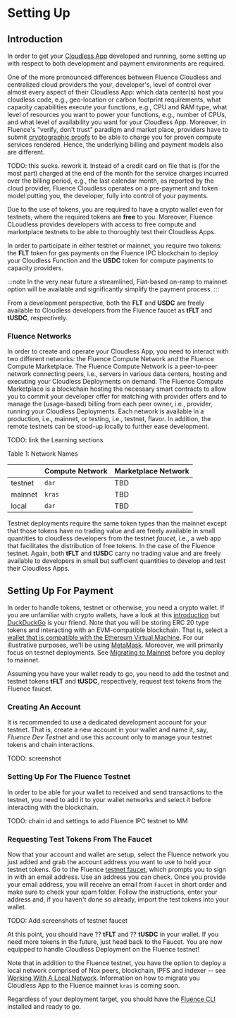 # Setting Up

## Introduction

In order to get your [Cloudless App](../glossary.md#cloudless-app) developed and running, some setting up with respect to both development and payment environments are required. 

One of the more pronounced differences between Fluence Cloudless and centralized cloud providers the your, developer's, level of control over almost every aspect of their Cloudless App: which data center(s) host you cloudless code, e.g., geo-location or carbon footprint requirements,  what capacity capabilities execute your functions, e.g., CPU and RAM type, what level of resources you want to power your functions, e.g., number of CPUs, and what level of availability you want for your Cloudless App. Moreover, in Fluence's "verify, don't trust" paradigm and market place, providers have to submit [cryptographic proofs](../glossary.md/#proofs) to be able to charge you for proven compute services rendered. Hence, the underlying billing and payment models also are different. 


TODO: this sucks. rework it.
Instead of a credit card on file that is (for the most part) charged at the end of the month for the service charges incurred over the billing period, e.g., the last calendar month, as reported by the cloud provider, Fluence Cloudless operates on a pre-payment and token model putting you, the developer, fully into control of your payments. 

Due to the use of tokens,  you are required to have a crypto wallet even for testnets, where the required tokens are **free** to you. Moreover, Fluence CLoudless provides developers with access to free compute and marketplace testnets to be able to thoroughly test their Cloudless Apps.

In order to participate in either testnet or mainnet, you require two tokens: the **FLT** token for gas payments on the Fluence IPC blockchain to deploy your Cloudless Function and the **USDC** token for compute payments to capacity providers.

:::note
In the very near future a streamlined, Fiat-based on-ramp to mainnet option will be available and significantly simplify the payment process.
:::

From a development perspective, both the **FLT** and **USDC** are freely available to Cloudless developers from the Fluence faucet as **tFLT** and **tUSDC**, respectively.


### Fluence Networks

In order to create and operate your Cloudless App, you need to interact with two different networks: the Fluence Compute Network and the Fluence Compute Marketplace. The Fluence Compute Network is a peer-to-peer network connecting peers, i.e., servers in various data centers, hosting and executing your Cloudless Deployments on demand. The Fluence Compute Marketplace is a blockchain hosting the necessary smart contracts to allow you to commit your developer offer for matching with provider offers and to manage the (usage-based) billing from each peer owner, i.e., provider, running your Cloudless Deployments. Each network is available in a production, i.e., mainnet, or testing, i.e., testnet, flavor. In addition, the remote testnets can be stood-up locally to further ease development.

TODO: link the Learning sections

Table 1: Network Names

|  | Compute Network | Marketplace Network |
|---|---|---|
| testnet| `dar`| TBD|
| mainnet| `kras` | TBD |
| local | `dar` | TBD|

Testnet deployments require the same token types than the mainnet except that those tokens have no trading value and are freely available in small quantities to cloudless developers from the testnet *faucet*, i.e., a web app that facilitates the distribution of free tokens. In the case of the Fluence testnet. Again, both **tFLT** and **tUSD**C carry no trading value and are freely available to developers in small but sufficient quantities to develop and test their Cloudless Apps.


## Setting Up For Payment

In order to handle tokens, testnet or otherwise, you need a crypto wallet. If you are unfamiliar with crypto wallets, have a look at this [introduction](https://www.coindesk.com/learn/your-first-crypto-wallet-how-to-use-it-and-why-you-need-one/) but [DuckDuckGo](https://duckduckgo.com/?q=introduction+to+crypto+wallets&df=y&ia=web) is your friend. Note that you will be storing ERC 20 type tokens and interacting with an EVM-compatible blockchain. That is, select a [wallet that is compatible with the Ethereum Virtual Machine](https://shardeum.org/blog/what-is-evm-wallet/). For our illustrative purposes, we'll be using [MetaMask](https://metamask.io/). Moreover, we will primarily focus on testnet deployments. See [Migrating to Mainnet](../tutorials/deploying_to_mainnet.md) before you deploy to mainnet.

Assuming you have your wallet ready to go, you need to add the testnet and testnet tokens **tFLT** and **tUSDC**, respectively, request test tokens from the Fluence faucet.


### Creating An Account

It is recommended to use a dedicated development account for your testnet. That is, create a new account in your wallet and name it, say, *Fluence Dev Testnet* and use this account only to manage your testnet tokens and chain interactions. 

TODO: screenshot

### Setting Up For The Fluence Testnet

In order to be able for your wallet to received and send transactions to the testnet, you need to add it to your wallet networks and select it before interacting with the blockchain.

TODO: chain id and settings to add Fluence IPC testnet to MM


### Requesting Test Tokens From The Faucet

Now that your account and wallet are setup, select the Fluence network you just added and grab the account address you want to use to hold your testnet tokens. Go to the Fluence [testnet faucet](https://faucet-kras.fluence.dev/), which prompts you to sign in with an email address. Use an address you can check. Once you provide your email address, you will receive an email from `Faucet` in short order and make sure to check your spam folder. Follow the instructions, enter your address and, if you haven't done so already, import the test tokens into your wallet.

TODO: Add screenshots of testnet faucet

At this point, you should have ?? **tFLT** and ?? **tUSDC** in your wallet. If you need more tokens in the future, just head back to the Faucet. You are now equipped to handle Cloudless Deployment on the Fluence testnet!

Note that in addition to the Fluence testnet, you have the option to deploy a local network comprised of Nox peers, blockchain, IPFS and indexer -- see [Working With A Local Network](./working_with_local_networks.md). Information on how to migrate you Cloudless App to the Fluence mainnet `kras` is coming soon.

Regardless of your deployment target, you should have the [Fluence CLI](./installing_cli.md) installed and ready to go.






